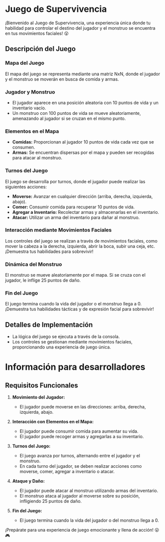 # Juego de Supervivencia

¡Bienvenido al Juego de Supervivencia, una experiencia única donde tu habilidad para controlar el destino del jugador y el monstruo se encuentra en tus movimientos faciales! 😮

## Descripción del Juego

### Mapa del Juego
El mapa del juego se representa mediante una matriz NxN, donde el jugador y el monstruo se moverán en busca de comida y armas.

### Jugador y Monstruo
- El jugador aparece en una posición aleatoria con 10 puntos de vida y un inventario vacío.
- Un monstruo con 100 puntos de vida se mueve aleatoriamente, amenazando al jugador si se cruzan en el mismo punto.

### Elementos en el Mapa
- **Comidas:** Proporcionan al jugador 10 puntos de vida cada vez que se consumen.
- **Armas:** Se encuentran dispersas por el mapa y pueden ser recogidas para atacar al monstruo.

### Turnos del Juego
El juego se desarrolla por turnos, donde el jugador puede realizar las siguientes acciones:

- **Moverse:** Avanzar en cualquier dirección (arriba, derecha, izquierda, abajo).
- **Comer:** Consumir comida para recuperar 10 puntos de vida.
- **Agregar a Inventario:** Recolectar armas y almacenarlas en el inventario.
- **Atacar:** Utilizar un arma del inventario para dañar al monstruo.

### Interacción mediante Movimientos Faciales
Los controles del juego se realizan a través de movimientos faciales, como mover la cabeza a la derecha, izquierda, abrir la boca, subir una ceja, etc. ¡Demuestra tus habilidades para sobrevivir!

### Dinámica del Monstruo
El monstruo se mueve aleatoriamente por el mapa. Si se cruza con el jugador, le inflige 25 puntos de daño.

### Fin del Juego
El juego termina cuando la vida del jugador o el monstruo llega a 0. ¡Demuestra tus habilidades tácticas y de expresión facial para sobrevivir!

## Detalles de Implementación
- La lógica del juego se ejecuta a través de la consola.
- Los controles se gestionan mediante movimientos faciales, proporcionando una experiencia de juego única.

# Información para desarrolladores

## Requisitos Funcionales
1. **Movimiento del Jugador:**
   - El jugador puede moverse en las direcciones: arriba, derecha, izquierda, abajo.
   
2. **Interacción con Elementos en el Mapa:**
   - El jugador puede consumir comida para aumentar su vida.
   - El jugador puede recoger armas y agregarlas a su inventario.

3. **Turnos del Juego:**
   - El juego avanza por turnos, alternando entre el jugador y el monstruo.
   - En cada turno del jugador, se deben realizar acciones como moverse, comer, agregar a inventario o atacar.

4. **Ataque y Daño:**
   - El jugador puede atacar al monstruo utilizando armas del inventario.
   - El monstruo ataca al jugador al moverse sobre su posición, infligiendo 25 puntos de daño.

5. **Fin del Juego:**
   - El juego termina cuando la vida del jugador o del monstruo llega a 0.

¡Prepárate para una experiencia de juego emocionante y llena de acción! 😮🎮